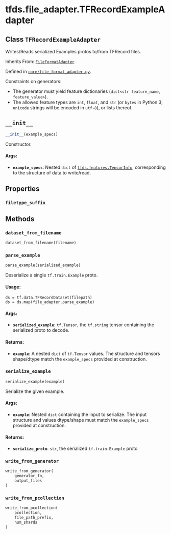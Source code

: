 <div itemscope itemtype="http://developers.google.com/ReferenceObject">
<meta itemprop="name" content="tfds.file_adapter.TFRecordExampleAdapter" />
<meta itemprop="path" content="Stable" />
<meta itemprop="property" content="filetype_suffix"/>
<meta itemprop="property" content="__init__"/>
<meta itemprop="property" content="dataset_from_filename"/>
<meta itemprop="property" content="parse_example"/>
<meta itemprop="property" content="serialize_example"/>
<meta itemprop="property" content="write_from_generator"/>
<meta itemprop="property" content="write_from_pcollection"/>
</div>

# tfds.file_adapter.TFRecordExampleAdapter

## Class `TFRecordExampleAdapter`

Writes/Reads serialized Examples protos to/from TFRecord files.

Inherits From: [`FileFormatAdapter`](../../tfds/file_adapter/FileFormatAdapter.md)



Defined in [`core/file_format_adapter.py`](https://github.com/tensorflow/datasets/tree/master/tensorflow_datasets/core/file_format_adapter.py).

<!-- Placeholder for "Used in" -->

Constraints on generators:

* The generator must yield feature dictionaries (`dict<str feature_name,
  feature_value>`).
* The allowed feature types are `int`, `float`, and `str` (or `bytes` in
  Python 3; `unicode` strings will be encoded in `utf-8`), or lists thereof.

<h2 id="__init__"><code>__init__</code></h2>

```python
__init__(example_specs)
```

Constructor.

#### Args:

*   <b>`example_specs`</b>: Nested `dict` of
    <a href="../../tfds/features/TensorInfo.md"><code>tfds.features.TensorInfo</code></a>,
    corresponding to the structure of data to write/read.

## Properties

<h3 id="filetype_suffix"><code>filetype_suffix</code></h3>

## Methods

<h3 id="dataset_from_filename"><code>dataset_from_filename</code></h3>

``` python
dataset_from_filename(filename)
```

<h3 id="parse_example"><code>parse_example</code></h3>

```python
parse_example(serialized_example)
```

Deserialize a single `tf.train.Example` proto.

#### Usage:

```
ds = tf.data.TFRecordDataset(filepath)
ds = ds.map(file_adapter.parse_example)
```

#### Args:

*   <b>`serialized_example`</b>: `tf.Tensor`, the `tf.string` tensor containing
    the serialized proto to decode.

#### Returns:

*   <b>`example`</b>: A nested `dict` of `tf.Tensor` values. The structure and
    tensors shape/dtype match the `example_specs` provided at construction.

<h3 id="serialize_example"><code>serialize_example</code></h3>

```python
serialize_example(example)
```

Serialize the given example.

#### Args:

*   <b>`example`</b>: Nested `dict` containing the input to serialize. The input
    structure and values dtype/shape must match the `example_specs` provided at
    construction.

#### Returns:

*   <b>`serialize_proto`</b>: `str`, the serialized `tf.train.Example` proto

<h3 id="write_from_generator"><code>write_from_generator</code></h3>

``` python
write_from_generator(
    generator_fn,
    output_files
)
```

<h3 id="write_from_pcollection"><code>write_from_pcollection</code></h3>

``` python
write_from_pcollection(
    pcollection,
    file_path_prefix,
    num_shards
)
```
